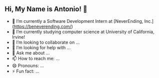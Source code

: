 ## Hi, My Name is Antonio! 👋

<!--
**aedwardz/aedwardz** is a ✨ _special_ ✨ repository because its `README.md` (this file) appears on your GitHub profile.

Here are some ideas to get you started:
-->

- 🔭 I’m currently a Software Development Intern at [NeverEnding, Inc.] (https://beneverending.com/)
- 🌱 I’m currently studying computer science at University of California, Irvine!
- 👯 I’m looking to collaborate on ...
- 🤔 I’m looking for help with ...
- 💬 Ask me about ...
- 📫 How to reach me: ...
- 😄 Pronouns: ...
- ⚡ Fun fact: ...

